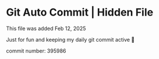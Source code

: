 # Git Auto Commit | Hidden File

This file was added Feb 12, 2025

Just for fun and keeping my daily git commit active 🤪

commit number: 395986
